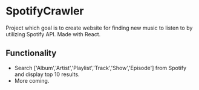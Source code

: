 # SpotifyCrawler

Project which goal is to create website for finding new music to listen to by utilizing Spotify API. Made with React.

## Functionality

- Search ['Album','Artist','Playlist','Track','Show','Episode'] from Spotify and display top 10 results.
- More coming.
